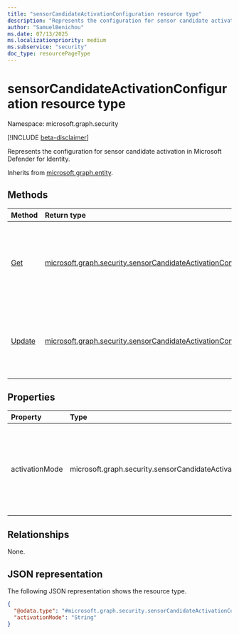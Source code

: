 ```yaml
---
title: "sensorCandidateActivationConfiguration resource type"
description: "Represents the configuration for sensor candidate activation in Microsoft Defender for Identity."
author: "SamuelBenichou"
ms.date: 07/13/2025
ms.localizationpriority: medium
ms.subservice: "security"
doc_type: resourcePageType
---
```


# sensorCandidateActivationConfiguration resource type

Namespace: microsoft.graph.security

[!INCLUDE [beta-disclaimer](../../includes/beta-disclaimer.md)]

Represents the configuration for sensor candidate activation in Microsoft Defender for Identity.

Inherits from [microsoft.graph.entity](../resources/entity.md).

## Methods
|Method|Return type| Description                                                                       |
|:---|:---|:----------------------------------------------------------------------------------|
|[Get](../api/security-sensorcandidateactivationconfiguration-get.md)|[microsoft.graph.security.sensorCandidateActivationConfiguration](../resources/security-sensorcandidateactivationconfiguration.md)| Read the properties and relationships of sensor candidate activation mode object. |
|[Update](../api/security-sensorcandidateactivationconfiguration-update.md)|[microsoft.graph.security.sensorCandidateActivationConfiguration](../resources/security-sensorcandidateactivationconfiguration.md)| Update the activation mode of a sensor candidate activation mode object.    |

## Properties
|Property|Type|Description|
|:---|:---|:---|
|activationMode|microsoft.graph.security.sensorCandidateActivationMode|The mode for activating sensor candidates. The possible values are: `manual`, `automated`.|

## Relationships
None.

## JSON representation
The following JSON representation shows the resource type.
<!-- {
  "blockType": "resource",
  "keyProperty": "id",
  "@odata.type": "microsoft.graph.security.sensorCandidateActivationConfiguration",
  "baseType": "microsoft.graph.entity",
  "openType": false
}
-->
``` json
{
  "@odata.type": "#microsoft.graph.security.sensorCandidateActivationConfiguration",
  "activationMode": "String"
}
```
